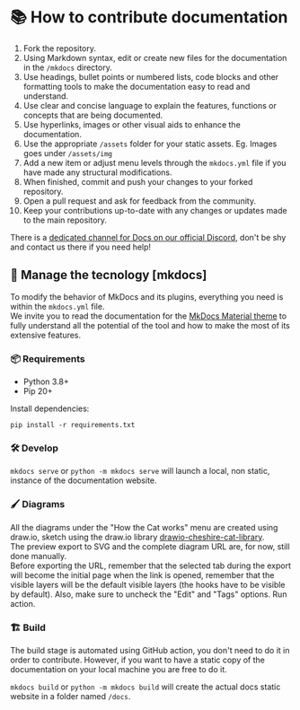 # 📚 How to contribute documentation

1. Fork the repository.
2. Using Markdown syntax, edit or create new files for the documentation in the `/mkdocs` directory. 
3. Use headings, bullet points or numbered lists, code blocks and other formatting tools to make the documentation easy to read and understand.
4. Use clear and concise language to explain the features, functions or concepts that are being documented.
5. Use hyperlinks, images or other visual aids to enhance the documentation.
6. Use the appropriate `/assets` folder for your static assets. Eg. Images goes under `/assets/img`
7. Add a new item or adjust menu levels through the `mkdocs.yml` file if you have made any structural modifications.
8. When finished, commit and push your changes to your forked repository.
9. Open a pull request and ask for feedback from the community.
10. Keep your contributions up-to-date with any changes or updates made to the main repository. 

There is a [dedicated channel for Docs on our official Discord](https://discord.com/channels/1092359754917089350/1092360068269359206), don't be shy and contact us there if you need help!

## 🤹 Manage the tecnology [mkdocs] 

To modify the behavior of MkDocs and its plugins, everything you need is within the `mkdocs.yml` file.  
We invite you to read the documentation for the [MkDocs Material theme](https://squidfunk.github.io/mkdocs-material/reference/) to fully understand all the potential of the tool and how to make the most of its extensive features.

### 📦 Requirements

- Python 3.8+
- Pip 20+

Install dependencies:  

`pip install -r requirements.txt`

### 🛠️ Develop

`mkdocs serve` or `python -m mkdocs serve` will launch a local, non static, instance of the documentation website.

### 🖌️ Diagrams

All the diagrams under the "How the Cat works" menu are created using draw.io, sketch using the draw.io library [drawio-cheshire-cat-library](drawio-cheshire-cat-library.xml).  
The preview export to SVG and the complete diagram URL are, for now, still done manually.  
Before exporting the URL, remember that the selected tab during the export will become the initial page when the link is opened, remember that the visible layers will be the default visible layers (the hooks have to be visible by default). Also, make sure to uncheck the "Edit" and "Tags" options.
Run action.

### 🏗️ Build

The build stage is automated using GitHub action, you don't need to do it in order to contribute. However, if you want to have a static copy of the documentation on your local machine you are free to do it.  

`mkdocs build` or `python -m mkdocs build` will create the actual docs static website in a folder named `/docs`. 
